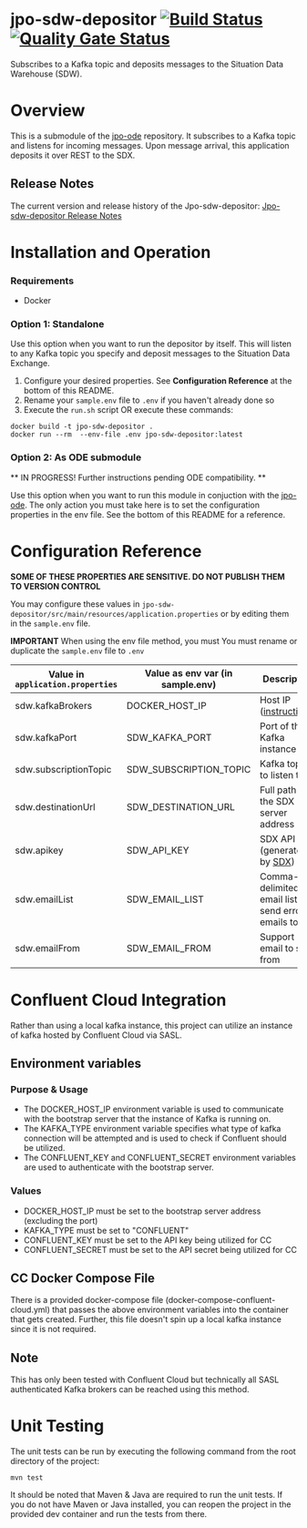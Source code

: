 # jpo-sdw-depositor [![Build Status](https://travis-ci.org/usdot-jpo-ode/jpo-sdw-depositor.svg?branch=dev)](https://travis-ci.org/usdot-jpo-ode/jpo-sdw-depositor) [![Quality Gate Status](https://sonarcloud.io/api/project_badges/measure?project=usdot.jpo.ode%3Ajpo-sdw-depositor&metric=alert_status)](https://sonarcloud.io/dashboard?id=usdot.jpo.ode%3Ajpo-sdw-depositor)

Subscribes to a Kafka topic and deposits messages to the Situation Data Warehouse (SDW).

# Overview

This is a submodule of the [jpo-ode](https://github.com/usdot-jpo-ode/jpo-ode) repository. It subscribes to a Kafka topic and listens for incoming messages. Upon message arrival, this application deposits it over REST to the SDX.


## Release Notes
The current version and release history of the Jpo-sdw-depositor: [Jpo-sdw-depositor Release Notes](<docs/Release_notes.md>)

# Installation and Operation

### Requirements

- Docker

### Option 1: Standalone

Use this option when you want to run the depositor by itself. This will listen to any Kafka topic you specify and deposit messages to the Situation Data Exchange.

1. Configure your desired properties. See **Configuration Reference** at the bottom of this README.
2. Rename your `sample.env` file to `.env` if you haven't already done so
3. Execute the `run.sh` script OR execute these commands:

```
docker build -t jpo-sdw-depositor . 
docker run --rm  --env-file .env jpo-sdw-depositor:latest
```


### Option 2: As ODE submodule

** IN PROGRESS! Further instructions pending ODE compatibility. **

Use this option when you want to run this module in conjuction with the [jpo-ode](https://github.com/usdot-jpo-ode/jpo-ode). The only action you must take here is to set the configuration properties in the env file. See the bottom of this README for a reference.




# Configuration Reference

**SOME OF THESE PROPERTIES ARE SENSITIVE. DO NOT PUBLISH THEM TO VERSION CONTROL**

You may configure these values in `jpo-sdw-depositor/src/main/resources/application.properties` or by editing them in the `sample.env` file.

**IMPORTANT** When using the env file method, you must You must rename or duplicate the `sample.env` file to `.env`


| Value in `application.properties` | Value as env var (in sample.env) | Description                                           | Example Value               |
|-----------------------------------|----------------------------------|-------------------------------------------------------|-----------------------------|
| sdw.kafkaBrokers                | DOCKER_HOST_IP              | Host IP ([instructions](https://github.com/usdot-jpo-ode/jpo-ode/wiki/Docker-management#obtaining-docker_host_ip))                   | 10.1.2.3                   || sdw.groupId                       | SDW_GROUP_ID                     | The Kafka group id to be used for message consumption | usdot.jpo.sdw               |            |
| sdw.kafkaPort                     | SDW_KAFKA_PORT                   | Port of the Kafka instance                            | 9092                        |
| sdw.subscriptionTopic             | SDW_SUBSCRIPTION_TOPIC           | Kafka topic to listen to                              | topic.J2735TimBroadcastJson |
| sdw.destinationUrl                | SDW_DESTINATION_URL              | Full path of the SDX server address                   | 127.0.0.1                   |
| sdw.apikey                | SDW_API_KEY       | SDX API Key (generated by [SDX](https://sdx.trihydro.com))        | (n/a)
| sdw.emailList             | SDW_EMAIL_LIST    | Comma-delimited email list to send error emails to                                    | error@email.com,test@test.com  
| sdw.emailFrom             | SDW_EMAIL_FROM    | Support email to send from                                                            | error@email.com

# Confluent Cloud Integration
Rather than using a local kafka instance, this project can utilize an instance of kafka hosted by Confluent Cloud via SASL.

## Environment variables
### Purpose & Usage
- The DOCKER_HOST_IP environment variable is used to communicate with the bootstrap server that the instance of Kafka is running on.
- The KAFKA_TYPE environment variable specifies what type of kafka connection will be attempted and is used to check if Confluent should be utilized.
- The CONFLUENT_KEY and CONFLUENT_SECRET environment variables are used to authenticate with the bootstrap server.

### Values
- DOCKER_HOST_IP must be set to the bootstrap server address (excluding the port)
- KAFKA_TYPE must be set to "CONFLUENT"
- CONFLUENT_KEY must be set to the API key being utilized for CC
- CONFLUENT_SECRET must be set to the API secret being utilized for CC

## CC Docker Compose File
There is a provided docker-compose file (docker-compose-confluent-cloud.yml) that passes the above environment variables into the container that gets created. Further, this file doesn't spin up a local kafka instance since it is not required.

## Note
This has only been tested with Confluent Cloud but technically all SASL authenticated Kafka brokers can be reached using this method.

# Unit Testing
The unit tests can be run by executing the following command from the root directory of the project:
```
mvn test
```

It should be noted that Maven & Java are required to run the unit tests. If you do not have Maven or Java installed, you can reopen the project in the provided dev container and run the tests from there.
